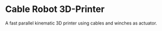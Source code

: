 # Cable Robot 3D-Printer
A fast parallel kinematic 3D printer using cables and winches as actuator.
